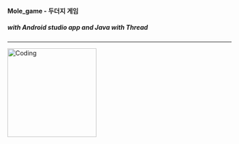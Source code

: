 #### Mole_game - 두더지 게임
##### with Android studio app and Java with Thread
--------------------------------------------

<img align="center" alt="Coding" width="200" src="https://user-images.githubusercontent.com/48881531/185391903-a6413ed4-a5ca-413f-9592-109f3f4f9efd.png">

​
